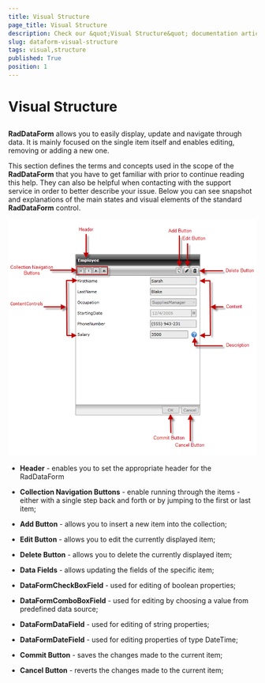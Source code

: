 ```yaml
---
title: Visual Structure
page_title: Visual Structure
description: Check our &quot;Visual Structure&quot; documentation article for the RadDataForm {{ site.framework_name }} control.
slug: dataform-visual-structure
tags: visual,structure
published: True
position: 1
---
```


# Visual Structure



## 

__RadDataForm__ allows you to easily display, update and navigate through data. It is mainly focused on the single item itself and enables editing, removing or adding a new one. 

This section defines the terms and concepts used in the scope of the __RadDataForm__ that you have to get familiar with prior to continue reading this help. They can also be helpful when contacting with the support service in order to better describe your issue. Below you can see snapshot and explanations of the main states and visual elements of the standard __RadDataForm__ control.

 ![](images/dataForm_VisualStructure.png)

* __Header__ - enables you to set the appropriate header for the RadDataForm 

* __Collection Navigation Buttons__ - enable running through the items - either with a single step back and forth or by jumping to the first or last item;

* __Add Button__ - allows you to insert a new item into the collection;

* __Edit Button__ - allows you to edit the currently displayed item;

* __Delete Button__ - allows you to delete the currently displayed item;

* __Data Fields__ - allows updating the fields of the specific item;

* __DataFormCheckBoxField__ - used for editing of boolean properties;

* __DataFormComboBoxField__ - used for editing by choosing a value from predefined data source;

* __DataFormDataField__ - used for editing of string properties;

* __DataFormDateField__ - used for editing properties of type DateTime;

* __Commit Button__ - saves the changes made to the current item;

* __Cancel Button__ - reverts the changes made to the current item;     
